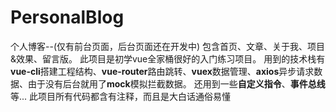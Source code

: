 # PersonalBlog
个人博客--(仅有前台页面，后台页面还在开发中)
包含首页、文章、关于我、项目&效果、留言版。
此项目是初学vue全家桶很好的入门练习项目。
用到的技术栈有**vue-cli**搭建工程结构、**vue-router**路由跳转、**vuex**数据管理、**axios**异步请求数据、由于没有后台就用了**mock**模拟拦截数据。
还用到一些**自定义指令**、**事件总线**等...
此项目所有代码都含有注释，而且是大白话通俗易懂
